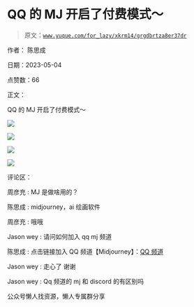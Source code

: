 # QQ 的 MJ 开启了付费模式～

> 原文：[`www.yuque.com/for_lazy/xkrm14/grgdbrtza8er37dr`](https://www.yuque.com/for_lazy/xkrm14/grgdbrtza8er37dr)



作者： 陈思成



日期：2023-05-04



点赞数：66



正文：



QQ 的 MJ 开启了付费模式～



![](img/5ae1222e76bdfd7d7207168d36429ee2.png)



![](img/3fc4fc33bad14e92e229539b7d81e7bf.png)



![](img/832d627b238018364725f9e91469f624.png)



![](img/a37d95e65cd28242a7d0976fbce3d0a9.png)



评论区：



周彦充 : MJ 是做啥用的？



陈思成 : midjourney，ai 绘画软件



周彦充 : 哦哦



Jason wey : 请问如何加入 qq mj 频道



陈思成 : 点击链接加入 QQ 频道【Midjourney】：[QQ 频道](https://pd.qq.com/s/3x05arx7i)



Jason wey : 走心了 谢谢



Jason wey : Qq 频道的 mj 和 discord 的有区别吗



公众号懒人找资源，懒人专属群分享

